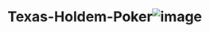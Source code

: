 # Texas-Holdem-Poker![image](https://user-images.githubusercontent.com/104735283/210904812-26df22b8-6f73-4c5b-83a3-7993bd11ef14.png)
